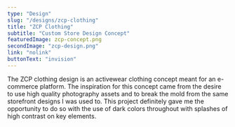```yaml
---
type: "Design"
slug: "/designs/zcp-clothing"
title: "ZCP Clothing"
subtitle: "Custom Store Design Concept"
featuredImage: zcp-concept.png
secondImage: "zcp-design.png"
link: "nolink"
buttonText: "invision"
---
```


The ZCP clothing design is an activewear clothing concept meant for an e-commerce platform. The inspiration for this concept came from the desire to use high quality photography assets and to break the mold from the same storefront designs I was used to. This project definitely gave me the opportunity to do so with the use of dark colors throughout with splashes of high contrast on key elements.


